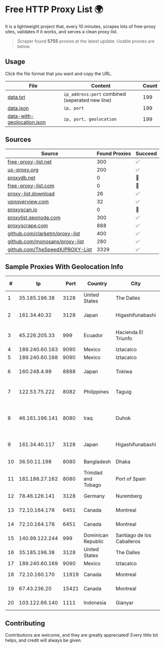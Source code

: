 
# Free HTTP Proxy List 🌍

It is a lightweight project that, every 10 minutes, scrapes lots of free-proxy sites, validates if it works, and serves a clean proxy list.


> Scraper found **5755** proxies at the latest update. Usable proxies are below.

## Usage

Click the file format that you want and copy the URL.


|File|Content|Count|
|----|-------|-----|
|[data.txt](https://raw.githubusercontent.com/themiralay/Proxy-List-World/master/data.txt)|`ip_address:port` combined (seperated new line)|199|
|[data.json](https://raw.githubusercontent.com/themiralay/Proxy-List-World/master/data.json)|`ip, port`|199|
|[data-with-geolocation.json](https://raw.githubusercontent.com/themiralay/Proxy-List-World/master/data-with-geolocation.json)|`ip, port, geolocation`|199|

## Sources

|Source|Found Proxies|Succeed|
|------|-------------|-------|
|[free-proxy-list.net](https://free-proxy-list.net)|300|✅|
|[us-proxy.org](https://www.us-proxy.org)|200|✅|
|[proxydb.net](http://proxydb.net)|0|🚫|
|[free-proxy-list.com](https://free-proxy-list.com/?page=&port=&type%5B%5D=http&type%5B%5D=https&up_time=0&search=Search)|0|🚫|
|[proxy-list.download](https://www.proxy-list.download/HTTP)|26|✅|
|[vpnoverview.com](https://vpnoverview.com/privacy/anonymous-browsing/free-proxy-servers)|32|✅|
|[proxyscan.io](https://www.proxyscan.io)|0|🚫|
|[proxylist.geonode.com](https://proxylist.geonode.com/api/proxy-list?limit=300&page=1&sort_by=lastChecked&sort_type=desc&protocols=http,https)|300|✅|
|[proxyscrape.com](https://api.proxyscrape.com/v2/?request=displayproxies&protocol=http&timeout=10000&country=all&ssl=all&anonymity=all)|888|✅|
|[github.com/clarketm/proxy-list](https://raw.githubusercontent.com/clarketm/proxy-list/master/proxy-list-raw.txt)|400|✅|
|[github.com/monosans/proxy-list](https://raw.githubusercontent.com/monosans/proxy-list/main/proxies/http.txt)|280|✅|
|[github.com/TheSpeedX/PROXY-List](https://raw.githubusercontent.com/TheSpeedX/PROXY-List/master/http.txt)|3329|✅|


## Sample Proxies With Geolocation Info

|#|Ip|Port|Country|City|Internet Service Provider|
|-|--|----|-------|----|-------------------------|
|1|35.185.196.38|3128|United States|The Dalles|Google LLC|
|2|161.34.40.32|3128|Japan|Higashifunabashi|NTT PC Communications, Inc.|
|3|45.226.205.33|999|Ecuador|Hacienda El Triunfo|JEA.PC COMUNICACIONES S.A.|
|4|189.240.60.163|9090|Mexico|Iztacalco|Uninet S.A. de C.V.|
|5|189.240.60.168|9090|Mexico|Iztacalco|Uninet S.A. de C.V.|
|6|160.248.4.99|8888|Japan|Tokiwa|NTT PC Communications, Inc.|
|7|122.53.75.222|8082|Philippines|Taguig|Philippine Long Distance Telephone Co.|
|8|46.161.196.141|8080|Iraq|Duhok|Valin Company for General Trading and Communication LTD|
|9|161.34.40.117|3128|Japan|Higashifunabashi|NTT PC Communications, Inc.|
|10|36.50.11.198|8080|Bangladesh|Dhaka|Stardust Telecom Ltd|
|11|181.188.27.162|8080|Trinidad and Tobago|Port of Spain|Columbus Communications Trinidad Limited.|
|12|78.46.126.141|3128|Germany|Nuremberg|Hetzner Online GmbH|
|13|72.10.164.178|6451|Canada|Montreal|GloboTech Communications|
|14|72.10.164.178|6451|Canada|Montreal|GloboTech Communications|
|15|140.99.122.244|999|Dominican Republic|Santiago de los Caballeros|EpicUp Holdings Inc|
|16|35.185.196.38|3128|United States|The Dalles|Google LLC|
|17|189.240.60.169|9090|Mexico|Iztacalco|Uninet S.A. de C.V.|
|18|72.10.160.170|11919|Canada|Montreal|GloboTech Communications|
|19|67.43.236.20|15421|Canada|Montreal|GloboTech Communications|
|20|103.122.66.140|1111|Indonesia|Gianyar|PT. Jinom Network Indonesia|



## Contributing

Contributions are welcome, and they are greatly appreciated! Every
little bit helps, and credit will always be given.

